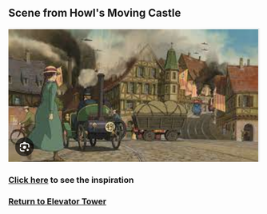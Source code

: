 ## Scene from Howl's Moving Castle
![Howl town](howl-town.png)
### [Click here]() to see the inspiration
### [Return to Elevator Tower]()
